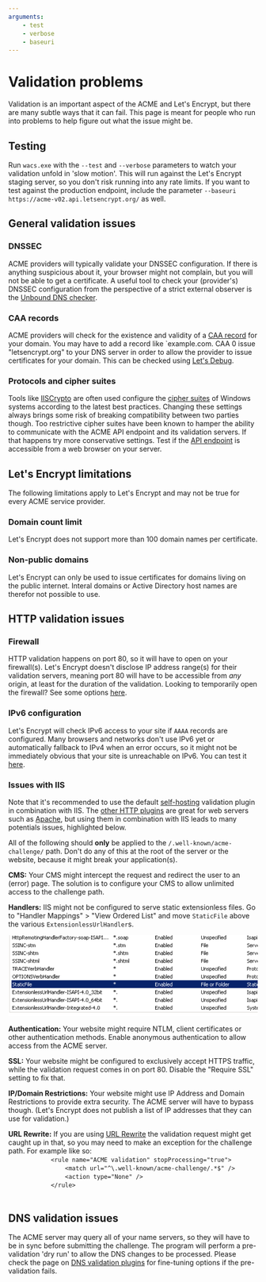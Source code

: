 ```yaml
---
arguments:
    - test
    - verbose
    - baseuri
---
```

# Validation problems
Validation is an important aspect of the ACME and Let's Encrypt, but there are many subtle ways 
that it can fail. This page is meant for people who run into problems to help figure out what 
the issue might be.

## Testing 
Run `wacs.exe` with the `‑‑test` and `‑‑verbose` parameters to watch your validation unfold in 
'slow motion'. This will run against the Let's Encrypt staging server, so you don't risk 
running into any rate limits. If you want to test against the production endpoint, include the
parameter `‑‑baseuri https://acme-v02.api.letsencrypt.org/` as well.

## General validation issues

### DNSSEC
ACME providers will typically validate your DNSSEC configuration. If there is anything suspicious 
about it, your browser might not complain, but you will not be able to get a certificate. A useful 
tool to check your (provider's) DNSSEC configuration from the perspective of a strict external
observer is the [Unbound DNS checker](https://unboundtest.com/).

### CAA records
ACME providers will check for the existence and validity of a 
[CAA record](https://support.dnsimple.com/articles/caa-record/) for your domain. You may have to add
a record like `example.com. CAA 0 issue "letsencrypt.org" to your DNS server in order to allow the
provider to issue certificates for your domain. This can be checked using 
[Let's Debug](https://letsdebug.net/).

### Protocols and cipher suites
Tools like [IISCrypto](https://www.nartac.com/Products/IISCrypto) are often used configure the 
[cipher suites](http://letsencrypt.readthedocs.io/en/latest/ciphers.html) of Windows systems 
according to the latest best practices. Changing these settings always brings some risk of 
breaking compatibility between two parties though. Too restrictive cipher suites have been known 
to hamper the ability to communicate with the ACME API endpoint and its validation servers. If 
that happens try more conservative settings. Test if the 
[API endpoint](https://acme-v02.api.letsencrypt.org) is accessible from a web browser on 
your server.

## Let's Encrypt limitations
The following limitations apply to Let's Encrypt and may not be true for every ACME 
service provider.

### Domain count limit
Let's Encrypt does not support more than 100 domain names per certificate.

### Non-public domains
Let's Encrypt can only be used to issue certificates for domains living on the
public internet. Interal domains or Active Directory host names are therefor not
possible to use.

## HTTP validation issues

### Firewall
HTTP validation happens on port 80, so it will have to open on your firewall(s). Let's Encrypt 
doesn't disclose IP address range(s) for their validation servers, meaning port 80 will have 
to be accessible from *any* origin, at least for the duration of the validation. Looking to temporarily open the firewall? See some options [here](/reference/plugins/validation/http/).

### IPv6 configuration 
Let's Encrypt will check IPv6 access to your site if `AAAA` records are configured. Many browsers
and networks don't use IPv6 yet or automatically fallback to IPv4 when an error occurs, so 
it might not be immediately obvious that your site is unreachable on IPv6. You can test 
it [here](http://ipv6-test.com/validate.php).

### Issues with IIS
Note that it's recommended to use the default [self-hosting](/reference/plugins/validation/http/selfhosting) validation plugin in combination with IIS. The [other HTTP plugins](/reference/plugins/validation/http/) are great for web servers such as [Apache](/manual/advanced-use/examples/apache), but using them in combination with IIS leads to many potentials issues, highlighted below.

<div class="callout-block callout-block-warning pb-1 mt-3">
    <div class="content">
        <div class="callout-block callout-block-danger pb-1 mt-3">
            <div class="content">
                <p>All of the following should <strong>only</strong> be applied to the <code>/.well-known/acme-challenge/</code> path. Don't do any of this at the root of the server or the website, because it might break your application(s).</p>
            </div>
        </div>
        <p>
        <strong>CMS:</strong>
        Your CMS might intercept the request and redirect the user to an (error) page. The solution 
        is to configure your CMS to allow unlimited access to the challenge path.
        </p>
        <p>
        <strong>Handlers:</strong>
        IIS might not be configured to serve static extensionless files. Go to "Handler Mappings" > "View Ordered List" and move <code>StaticFile</code> above the various <code>ExtensionlessUrlHandler</code>s.</p>
        <p><img src="/assets/staticfile.png" /></p>
        <p><strong>Authentication:</strong>
        Your website might require NTLM, client certificates or other authentication methods. Enable anonymous authentication to allow access from the ACME server.</p>
        <p><strong>SSL:</strong>
        Your website might be configured to exclusively accept HTTPS traffic, while the validation request comes in on port 80. Disable the "Require SSL" setting to fix that.</p>
        <p><strong>IP/Domain Restrictions:</strong>
        Your website might use IP Address and Domain Restrictions to provide extra security. 
        The ACME server will have to bypass though. (Let's Encrypt does not publish a list of 
        IP addresses that they can use for validation.)
        </p>
        <p>
        <strong>URL Rewrite:</strong>
        If you are using <a href="https://www.iis.net/downloads/microsoft/url-rewrite">URL Rewrite</a> 
        the validation request might get caught up in that, so you may need to make an exception for 
        the challenge path. For example like so: <code>
            &lt;rule name=&quot;ACME validation&quot; stopProcessing=&quot;true&quot;&gt;
                &lt;match url=&quot;^\.well-known/acme-challenge/.*$&quot; /&gt;
                &lt;action type=&quot;None&quot; /&gt;
            &lt;/rule&gt;
        </code>
        </p>
    </div>
</div>

## DNS validation issues
The ACME server may query all of your name servers, so they will have to be in sync before submitting the challenge. The program will perform a pre-validation
'dry run' to allow the DNS changes to be processed. Please check the page on [DNS validation plugins](/reference/plugins/validation/http/) for fine-tuning options if the pre-validation fails.

